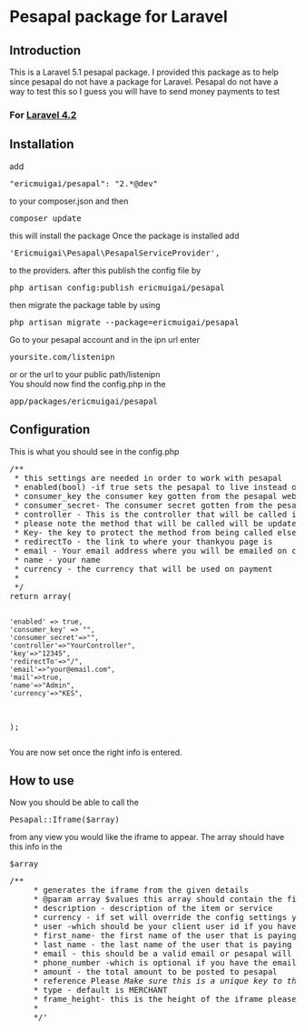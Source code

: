 Pesapal package for Laravel
=======
<h2>Introduction</h2>
This is a Laravel 5.1 pesapal package.
I provided this package as to help since pesapal do not have a package for Laravel.
Pesapal do not have a way to test this so I guess you will have to send money
payments to test
<h3> For <a href='https://github.com/ericmuigai/pesapal/tree/4.2'>Laravel 4.2</a>
<h2>Installation</h2>
add <pre>"ericmuigai/pesapal": "2.*@dev"</pre> to your composer.json and then <pre>composer update</pre>
this will install the package
Once the package is installed add <pre>'Ericmuigai\Pesapal\PesapalServiceProvider',</pre> to the providers.
after this publish the config file by <pre>php artisan config:publish ericmuigai/pesapal</pre>
then migrate the package table by using <pre>php artisan migrate --package=ericmuigai/pesapal</pre>
Go to your pesapal account and in the ipn url enter <pre>yoursite.com/listenipn</pre> or or the url to your public path/listenipn<br/>
You should now find the config.php in the <pre>app/packages/ericmuigai/pesapal </pre>


<h2>Configuration</h2>
This is what you should see in the config.php
<pre>
/**
 * this settings are needed in order to work with pesapal
 * enabled(bool) -if true sets the pesapal to live instead of demo website that was not functioning at the time of writing this package
 * consumer_key the consumer key gotten from the pesapal website
 * consumer_secret- The consumer secret gotten from the pesapal website
 * controller - This is the controller that will be called if the status is valid,
 * please note the method that will be called will be updateItem and should be static that is update($key,$reference)
 * Key- the key to protect the method from being called elsewhere
 * redirectTo - the link to where your thankyou page is
 * email - Your email address where you will be emailed on complete transaction
 * name - your name
 * currency - the currency that will be used on payment
 *
 */
return array(

    'enabled' => true,
    'consumer_key' => "",
    'consumer_secret'=>"",
    'controller'=>"YourController",
    'key'=>"12345",
    'redirectTo'=>"/",
    'email'=>"your@email.com",
    'mail'=>true,
    'name'=>"Admin",
    'currency'=>"KES",

);
</pre>
You are now set once the right info is entered.
<h2>How to use</h2>
Now you should be able to call the <pre>Pesapal::Iframe($array)</pre>
from any view you would like the iframe to appear.
The array should have this info in the <pre>$array</pre>
  <pre>/**
     * generates the iframe from the given details
     * @param array $values this array should contain the fields required by pesapal
     * description - description of the item or service
     * currency - if set will override the config settings you have of currency
     * user -which should be your client user id if you have a system of users
     * first_name- the first name of the user that is paying
     * last_name - the last name of the user that is paying
     * email - this should be a valid email or pesapal will throw an error
     * phone_number -which is optional if you have the email
     * amount - the total amount to be posted to pesapal
     * reference Please <em>Make sure this is a unique key to the transaction</em>. <em>An example is the id of the item or something</em>
     * type - default is MERCHANT
     * frame_height- this is the height of the iframe please provide integers as in 900 without the px
     *
     */'
     </pre>
